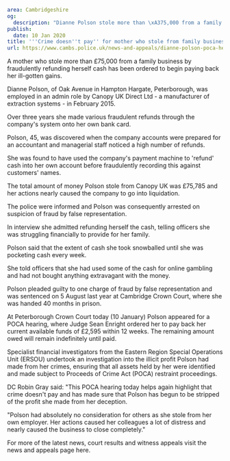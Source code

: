 ```yaml
area: Cambridgeshire
og:
  description: "Dianne Polson stole more than \xA375,000 from a family business by fraudulently refunding herself cash"
publish:
  date: 10 Jan 2020
title: '''Crime doesn''t pay'' for mother who stole from family business'
url: https://www.cambs.police.uk/news-and-appeals/dianne-polson-poca-hearing-fraud
```

A mother who stole more than £75,000 from a family business by fraudulently refunding herself cash has been ordered to begin paying back her ill-gotten gains.

Dianne Polson, of Oak Avenue in Hampton Hargate, Peterborough, was employed in an admin role by Canopy UK Direct Ltd - a manufacturer of extraction systems - in February 2015.

Over three years she made various fraudulent refunds through the company's system onto her own bank card.

Polson, 45, was discovered when the company accounts were prepared for an accountant and managerial staff noticed a high number of refunds.

She was found to have used the company's payment machine to 'refund' cash into her own account before fraudulently recording this against customers' names.

The total amount of money Polson stole from Canopy UK was £75,785 and her actions nearly caused the company to go into liquidation.

The police were informed and Polson was consequently arrested on suspicion of fraud by false representation.

In interview she admitted refunding herself the cash, telling officers she was struggling financially to provide for her family.

Polson said that the extent of cash she took snowballed until she was pocketing cash every week.

She told officers that she had used some of the cash for online gambling and had not bought anything extravagant with the money.

Polson pleaded guilty to one charge of fraud by false representation and was sentenced on 5 August last year at Cambridge Crown Court, where she was handed 40 months in prison.

At Peterborough Crown Court today (10 January) Polson appeared for a POCA hearing, where Judge Sean Enright ordered her to pay back her current available funds of £2,595 within 12 weeks. The remaining amount owed will remain indefinitely until paid.

Specialist financial investigators from the Eastern Region Special Operations Unit (ERSOU) undertook an investigation into the illicit profit Polson had made from her crimes, ensuring that all assets held by her were identified and made subject to Proceeds of Crime Act (POCA) restraint proceedings.

DC Robin Gray said: "This POCA hearing today helps again highlight that crime doesn't pay and has made sure that Polson has begun to be stripped of the profit she made from her deception.

"Polson had absolutely no consideration for others as she stole from her own employer. Her actions caused her colleagues a lot of distress and nearly caused the business to close completely."

For more of the latest news, court results and witness appeals visit the news and appeals page here.
